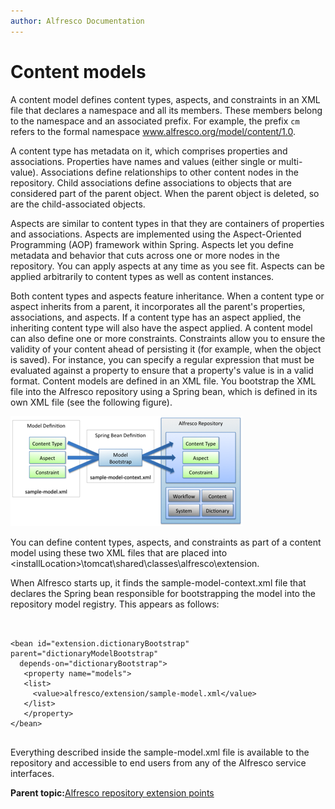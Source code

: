 ```yaml
---
author: Alfresco Documentation
---
```


# Content models

A content model defines content types, aspects, and constraints in an XML file that declares a namespace and all its members. These members belong to the namespace and an associated prefix. For example, the prefix `cm` refers to the formal namespace www.alfresco.org/model/content/1.0.

A content type has metadata on it, which comprises properties and associations. Properties have names and values \(either single or multi-value\). Associations define relationships to other content nodes in the repository. Child associations define associations to objects that are considered part of the parent object. When the parent object is deleted, so are the child-associated objects.

Aspects are similar to content types in that they are containers of properties and associations. Aspects are implemented using the Aspect-Oriented Programming \(AOP\) framework within Spring. Aspects let you define metadata and behavior that cuts across one or more nodes in the repository. You can apply aspects at any time as you see fit. Aspects can be applied arbitrarily to content types as well as content instances.

Both content types and aspects feature inheritance. When a content type or aspect inherits from a parent, it incorporates all the parent's properties, associations, and aspects. If a content type has an aspect applied, the inheriting content type will also have the aspect applied. A content model can also define one or more constraints. Constraints allow you to ensure the validity of your content ahead of persisting it \(for example, when the object is saved\). For instance, you can specify a regular expression that must be evaluated against a property to ensure that a property's value is in a valid format. Content models are defined in an XML file. You bootstrap the XML file into the Alfresco repository using a Spring bean, which is defined in its own XML file \(see the following figure\).

![](../images/13-2.png)

You can define content types, aspects, and constraints as part of a content model using these two XML files that are placed into <installLocation\>\\tomcat\\shared\\classes\\alfresco\\extension.

When Alfresco starts up, it finds the sample-model-context.xml file that declares the Spring bean responsible for bootstrapping the model into the repository model registry. This appears as follows:

```

        
<bean id="extension.dictionaryBootstrap" parent="dictionaryModelBootstrap" 
  depends-on="dictionaryBootstrap"> 
   <property name="models"> 
   <list> 
     <value>alfresco/extension/sample-model.xml</value> 
   </list> 
   </property> 
</bean>


```

Everything described inside the sample-model.xml file is available to the repository and accessible to end users from any of the Alfresco service interfaces.

**Parent topic:**[Alfresco repository extension points](../concepts/dev-repo-extension-points.md)

